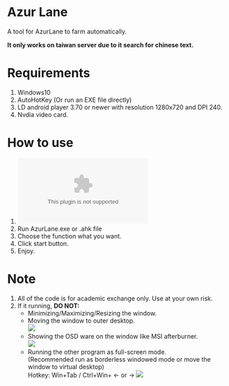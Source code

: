 # Azur Lane
A tool for AzurLane to farm automatically.

**It only works on taiwan server due to it search for chinese text.**


# Requirements
1. Windows10
2. AutoHotKey (Or run an EXE file directly)
3. LD android player 3.70 or newer with resolution 1280x720 and DPI 240.
4. Nvdia video card.

# How to use
1. ![Download](https://github.com/panex0845/AzurLane/archive/master.zip)
2. Run AzurLane.exe or .ahk file
3. Choose the function what you want.
4. Click start button.
5. Enjoy.

# Note
1. All of the code is for academic exchange only.  Use at your own risk.
2. If it running, **DO NOT:**
    * Minimizing/Maximizing/Resizing the window.<br>
    * Moving the window to outer desktop.<br>
    ![](https://i.imgur.com/73M1fDU.png)
    * Showing the OSD ware on the window like MSI afterburner.<br>
    ![](https://i.imgur.com/lW6fbwp.png)
    * Running the other program as full-screen mode.<br>
      (Recommended run as borderless windowed mode or move the window to virtual desktop)<br>
       Hotkey: Win+Tab / Ctrl+Win+ ← or →
    ![](https://i.imgur.com/7T04aN4.png)
      
    


